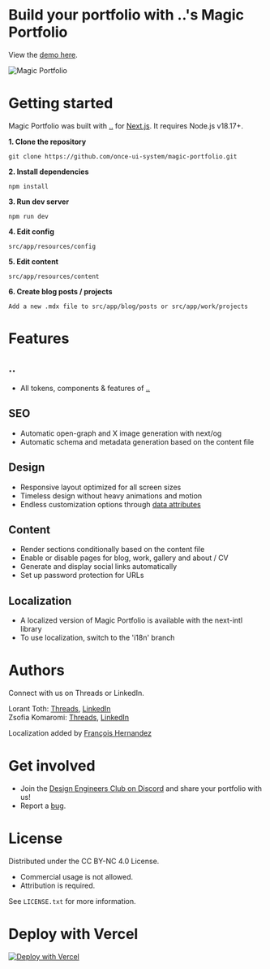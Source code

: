 # **Build your portfolio with ..'s Magic Portfolio**

View the [demo here](https://demo.magic-portfolio.com).

![Magic Portfolio](public/images/cover.png)

# **Getting started**

Magic Portfolio was built with [..](https://once-ui.com) for [Next.js](https://nextjs.org). It requires Node.js v18.17+.

**1. Clone the repository**

```
git clone https://github.com/once-ui-system/magic-portfolio.git
```

**2. Install dependencies**

```
npm install
```

**3. Run dev server**

```
npm run dev
```

**4. Edit config**

```
src/app/resources/config
```

**5. Edit content**

```
src/app/resources/content
```

**6. Create blog posts / projects**

```
Add a new .mdx file to src/app/blog/posts or src/app/work/projects
```

# **Features**

## **..**

- All tokens, components & features of [..](https://once-ui.com)

## **SEO**

- Automatic open-graph and X image generation with next/og
- Automatic schema and metadata generation based on the content file

## **Design**

- Responsive layout optimized for all screen sizes
- Timeless design without heavy animations and motion
- Endless customization options through [data attributes](https://once-ui.com/docs/theming)

## **Content**

- Render sections conditionally based on the content file
- Enable or disable pages for blog, work, gallery and about / CV
- Generate and display social links automatically
- Set up password protection for URLs

## **Localization**

- A localized version of Magic Portfolio is available with the next-intl library
- To use localization, switch to the 'i18n' branch

# **Authors**

Connect with us on Threads or LinkedIn.

Lorant Toth: [Threads](https://www.threads.net/@lorant.one), [LinkedIn](https://www.linkedin.com/in/tothlorant/)  
Zsofia Komaromi: [Threads](https://www.threads.net/@zsofia_kom), [LinkedIn](https://www.linkedin.com/in/zsofiakomaromi/)

Localization added by [François Hernandez](https://github.com/francoishernandez)

# **Get involved**

- Join the [Design Engineers Club on Discord](https://discord.com/invite/5EyAQ4eNdS) and share your portfolio with us!
- Report a [bug](https://github.com/once-ui-system/magic-portfolio/issues/new?labels=bug&template=bug_report.md).

# **License**

Distributed under the CC BY-NC 4.0 License.

- Commercial usage is not allowed.
- Attribution is required.

See `LICENSE.txt` for more information.

# **Deploy with Vercel**

[![Deploy with Vercel](https://vercel.com/button)](https://vercel.com/new/clone?repository-url=https%3A%2F%2Fgithub.com%2Fonce-ui-system%2Fmagic-portfolio&project-name=portfolio&repository-name=portfolio&redirect-url=https%3A%2F%2Fgithub.com%2Fonce-ui-system%2Fmagic-portfolio&demo-title=Magic%20Portfolio&demo-description=Showcase%20your%20designers%20or%20developer%20portfolio&demo-url=https%3A%2F%2Fdemo.magic-portfolio.com&demo-image=%2F%2Fraw.githubusercontent.com%2Fonce-ui-system%2Fmagic-portfolio%2Fmain%2Fpublic%2Fimages%2Fcover.png)
